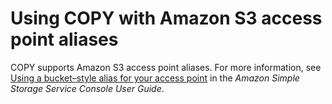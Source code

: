 # Using COPY with Amazon S3 access point aliases<a name="copy-usage_notes-s3-access-point-alias"></a>

COPY supports Amazon S3 access point aliases\. For more information, see [Using a bucket–style alias for your access point](https://docs.aws.amazon.com/AmazonS3/latest/userguide/access-points-alias.html) in the *Amazon Simple Storage Service Console User Guide*\.